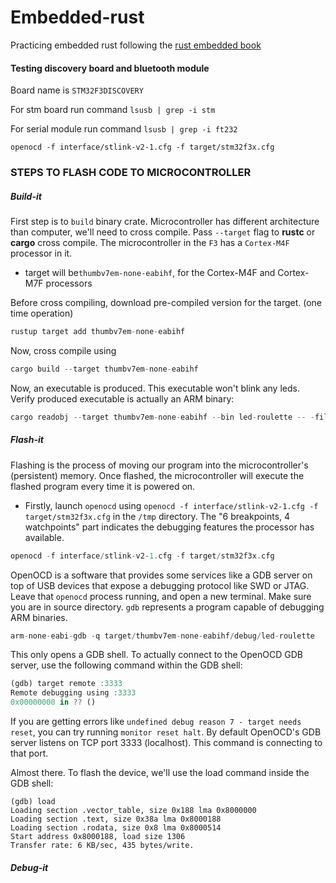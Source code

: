 # Embedded-rust

Practicing embedded rust following the [rust embedded book](https://docs.rust-embedded.org/discovery/)

#### Testing discovery board and bluetooth module

Board name is `STM32F3DISCOVERY`

For stm board run command
`lsusb | grep -i stm`

For serial module run command
`lsusb | grep -i ft232`

```
openocd -f interface/stlink-v2-1.cfg -f target/stm32f3x.cfg
```

### STEPS TO FLASH CODE TO MICROCONTROLLER

##### Build-it

First step is to `build` binary crate. Microcontroller has different architecture than computer, we'll need to cross compile. Pass `--target` flag to **rustc** or **cargo** cross compile. The microcontroller in the `F3` has a `Cortex-M4F` processor in it.

- target will be`thumbv7em-none-eabihf`, for the Cortex-M4F and Cortex-M7F processors

Before cross compiling, download pre-compiled version for the target. (one time operation)

```rust
rustup target add thumbv7em-none-eabihf
```

Now, cross compile using

```rust
cargo build --target thumbv7em-none-eabihf
```

Now, an executable is produced. This executable won't blink any leds. Verify produced executable is actually an ARM binary:

```rust
cargo readobj --target thumbv7em-none-eabihf --bin led-roulette -- -file-headers
```

##### Flash-it

Flashing is the process of moving our program into the microcontroller's (persistent) memory. Once flashed, the microcontroller will execute the flashed program every time it is powered on.

- Firstly, launch `openocd` using `openocd -f interface/stlink-v2-1.cfg -f target/stm32f3x.cfg` in the `/tmp` directory. The "6 breakpoints, 4 watchpoints" part indicates the debugging features the processor has available.

```rust
openocd -f interface/stlink-v2-1.cfg -f target/stm32f3x.cfg
```

OpenOCD is a software that provides some services like a GDB server on top of USB devices that expose a debugging protocol like SWD or JTAG.
Leave that `openocd` process running, and open a new terminal. Make sure you are in source directory.
`gdb` represents a program capable of debugging ARM binaries.

```rust
arm-none-eabi-gdb -q target/thumbv7em-none-eabihf/debug/led-roulette
```

This only opens a GDB shell. To actually connect to the OpenOCD GDB server, use the following command within the GDB shell:

```rust
(gdb) target remote :3333
Remote debugging using :3333
0x00000000 in ?? ()
```

If you are getting errors like `undefined debug reason 7 - target needs reset`, you can try running `monitor reset halt`.
By default OpenOCD's GDB server listens on TCP port 3333 (localhost). This command is connecting to that port.

Almost there. To flash the device, we'll use the load command inside the GDB shell:

```
(gdb) load
Loading section .vector_table, size 0x188 lma 0x8000000
Loading section .text, size 0x38a lma 0x8000188
Loading section .rodata, size 0x8 lma 0x8000514
Start address 0x8000188, load size 1306
Transfer rate: 6 KB/sec, 435 bytes/write.
```

##### Debug-it
